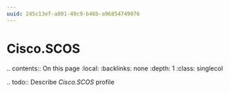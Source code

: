 ```yaml
---
uuid: 245c13ef-a801-49c9-b46b-a96854749076
---
```



# Cisco.SCOS

.. contents:: On this page
    :local:
    :backlinks: none
    :depth: 1
    :class: singlecol

.. todo::
    Describe *Cisco.SCOS* profile

